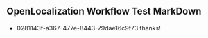 ## OpenLocalization Workflow Test MarkDown
* 0281143f-a367-477e-8443-79dae16c9f73 
thanks!<!--HONumber=Mar16_HO3-->
